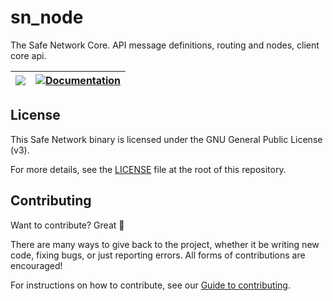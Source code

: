 # sn_node

The Safe Network Core. API message definitions, routing and nodes, client core api.

| [![](https://img.shields.io/crates/v/sn_client)](https://crates.io/crates/sn_client) | [![Documentation](https://docs.rs/sn_client/badge.svg)](https://docs.rs/sn_client) |
|:----------:|:----------:|

## License

This Safe Network binary is licensed under the GNU General Public License (v3).

For more details, see the [LICENSE](../LICENSE) file at the root of this repository.

## Contributing

Want to contribute? Great :tada:

There are many ways to give back to the project, whether it be writing new code, fixing bugs, or just reporting errors. All forms of contributions are encouraged!

For instructions on how to contribute, see our [Guide to contributing](https://github.com/maidsafe/QA/blob/master/CONTRIBUTING.md).
